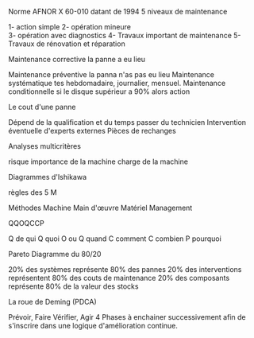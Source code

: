 
Norme AFNOR X 60-010 datant de 1994 
5 niveaux de maintenance 

1- action simple 
2- opération mineure   
3- opération avec diagnostics 
4- Travaux important de maintenance 
5- Travaux de rénovation et réparation 

Maintenance corrective la panne a eu lieu 

Maintenance préventive la panna n'as pas eu lieu 
Maintenance systématique tes hebdomadaire, journalier, mensuel. 
Maintenance conditionnelle si le disque supérieur a 90% alors action

Le cout d'une panne 

Dépend de la qualification et du temps passer du technicien 
Intervention éventuelle d'experts externes 
Pièces de rechanges 

Analyses multicritères 

risque 
importance de la machine 
charge de la machine 


Diagrammes d'Ishikawa 

règles des 5 M 

Méthodes 
Machine 
Main d'œuvre 
Matériel 
Management 

QQOQCCP 

Q de qui 
Q quoi
O ou 
Q quand 
C comment 
C combien 
P pourquoi 

Pareto 
Diagramme du 80/20 

20% des systèmes représente 80% des pannes 
20% des interventions représentent 80% des couts de maintenance 
20% des composants représente 80% de la valeur des stocks 

La roue de Deming (PDCA)

Prévoir, Faire Vérifier, Agir
4 Phases à enchainer successivement afin de s'inscrire dans une logique d'amélioration continue.






